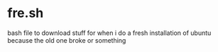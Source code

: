 # fre.sh
bash file to download stuff for when i do a fresh installation of ubuntu because the old one broke or something
